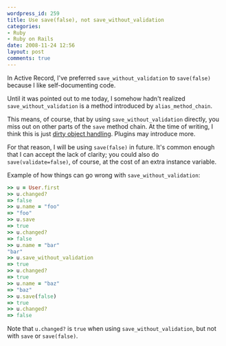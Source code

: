 ```yaml
---
wordpress_id: 259
title: Use save(false), not save_without_validation
categories:
- Ruby
- Ruby on Rails
date: 2008-11-24 12:56
layout: post
comments: true
---
```

In Active Record, I've preferred <code>save_without_validation</code> to <code>save(false)</code> because I like self-documenting code.

Until it was pointed out to me today, I somehow hadn't realized <code>save_without_validation</code> is a method introduced by <code>alias_method_chain</code>.

This means, of course, that by using <code>save_without_validation</code> directly, you miss out on other parts of the <code>save</code> method chain. At the time of writing, I think this is just <a href="http://ryandaigle.com/articles/2008/3/31/what-s-new-in-edge-rails-dirty-objects">dirty object handling</a>. Plugins may introduce more.

For that reason, I will be using <code>save(false)</code> in future. It's common enough that I can accept the lack of clarity; you could also do <code>save(validate=false)</code>, of course, at the cost of an extra instance variable.

<!--more-->

Example of how things can go wrong with <code>save_without_validation</code>:

``` ruby
>> u = User.first
>> u.changed?
=> false
>> u.name = "foo"
=> "foo"
>> u.save
=> true
>> u.changed?
=> false
>> u.name = "bar"
"bar"
>> u.save_without_validation
=> true
>> u.changed?
=> true
>> u.name = "baz"
=> "baz"
>> u.save(false)
=> true
>> u.changed?
=> false
```

Note that <code>u.changed?</code> is <code>true</code> when using <code>save_without_validation</code>, but not with <code>save</code> or <code>save(false)</code>.
